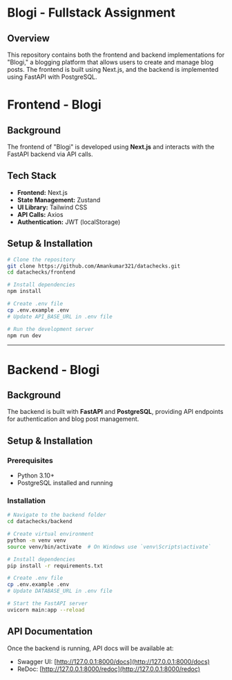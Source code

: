 # Blogi - Fullstack Assignment

## Overview
This repository contains both the frontend and backend implementations for "Blogi," a blogging platform that allows users to create and manage blog posts. The frontend is built using Next.js, and the backend is implemented using FastAPI with PostgreSQL.

# Frontend - Blogi
## Background
The frontend of "Blogi" is developed using **Next.js** and interacts with the FastAPI backend via API calls.

## Tech Stack
- **Frontend:** Next.js
- **State Management:** Zustand
- **UI Library:** Tailwind CSS
- **API Calls:** Axios
- **Authentication:** JWT (localStorage)

## Setup & Installation
```bash
# Clone the repository
git clone https://github.com/Amankumar321/datachecks.git
cd datachecks/frontend

# Install dependencies
npm install

# Create .env file
cp .env.example .env
# Update API_BASE_URL in .env file

# Run the development server
npm run dev
```

---

# Backend - Blogi
## Background
The backend is built with **FastAPI** and **PostgreSQL**, providing API endpoints for authentication and blog post management.

## Setup & Installation
### Prerequisites
- Python 3.10+
- PostgreSQL installed and running

### Installation
```bash
# Navigate to the backend folder
cd datachecks/backend

# Create virtual environment
python -m venv venv
source venv/bin/activate  # On Windows use `venv\Scripts\activate`

# Install dependencies
pip install -r requirements.txt

# Create .env file
cp .env.example .env
# Update DATABASE_URL in .env file

# Start the FastAPI server
uvicorn main:app --reload
```

## API Documentation
Once the backend is running, API docs will be available at:
- Swagger UI: [http://127.0.0.1:8000/docs](http://127.0.0.1:8000/docs)
- ReDoc: [http://127.0.0.1:8000/redoc](http://127.0.0.1:8000/redoc)